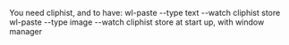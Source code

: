 You need cliphist, and to have:
wl-paste --type text --watch cliphist store
wl-paste --type image --watch cliphist store
at start up, with window manager